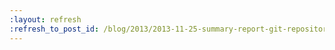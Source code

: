 ```yaml
---
:layout: refresh
:refresh_to_post_id: /blog/2013/2013-11-25-summary-report-git-repository-disruption-incident-of-nov-10th
---
```

